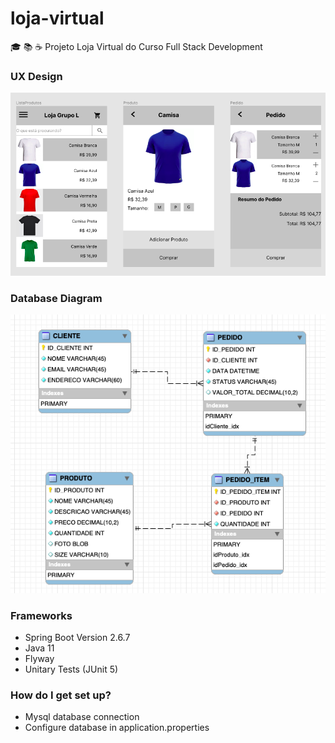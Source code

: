 # loja-virtual
🎓 📚 ☕️ Projeto Loja Virtual do Curso Full Stack Development

### UX Design  ###

![alt tag](https://raw.githubusercontent.com/georgedssantos/loja-virtual/master/src/main/resources/documentacao/UX-Design.png)

### Database Diagram  ###

![alt tag](https://raw.githubusercontent.com/georgedssantos/loja-virtual/master/src/main/resources/documentacao/diagrama-banco-dados.png)

### Frameworks  ###

* Spring Boot Version 2.6.7
* Java 11
* Flyway
* Unitary Tests (JUnit 5)

### How do I get set up?  ###

* Mysql database connection
* Configure database in application.properties
